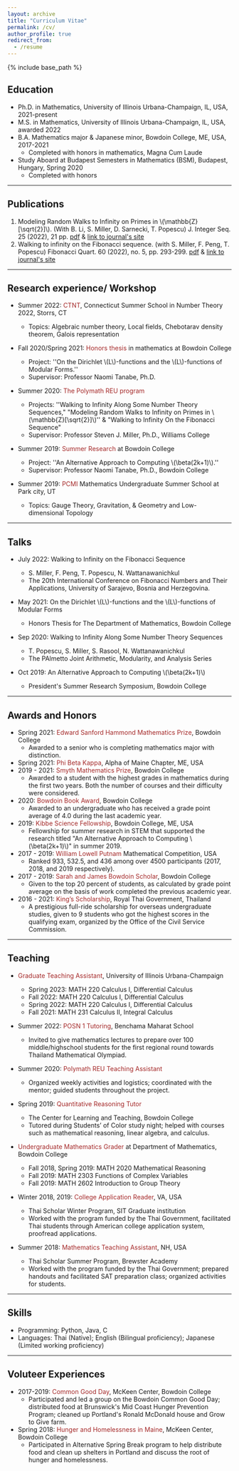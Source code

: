 ```yaml
---
layout: archive
title: "Curriculum Vitae"
permalink: /cv/
author_profile: true
redirect_from:
  - /resume
---
```


{% include base_path %}

Education
------
* Ph.D. in Mathematics, University of Illinois Urbana-Champaign, IL, USA, 2021-present
* M.S. in Mathematics, University of Illinois Urbana-Champaign, IL, USA, awarded 2022
* B.A. Mathematics major & Japanese minor, Bowdoin College, ME, USA, 2017-2021
  * Completed with honors in mathematics, Magna Cum Laude <!--GPA: 3.93 --> 
* Study Aboard at Budapest Semesters in Mathematics (BSM), Budapest, Hungary, Spring 2020
  * Completed with honors  <!--GPA: 3.92 --> 

---

Publications
------

1. Modeling Random Walks to Infinity on Primes in \\(\mathbb{Z}[\sqrt{2}]\\).  (With B. Li, S. Miller, D. Sarnecki, T. Popescu)
     J. Integer Seq. 25 (2022), 21 pp. [pdf](http://ploynawapan.github.io/files/miller11.pdf) & [link to journal's site](https://cs.uwaterloo.ca/journals/JIS/vol25.html) 
2. Walking to infinity on the Fibonacci sequence. (with S. Miller, F. Peng, T. Popescu) Fibonacci Quart. 60 (2022), no. 5, pp. 293-299. [pdf](https://www.fq.math.ca/Papers1/60-5/miller2.pdf) & [link to journal's site](https://www.fq.math.ca/60-5.html) 

---

Research experience/ Workshop 
------

* Summer 2022: <span style="color: brown;">CTNT</span>, Connecticut Summer School in Number Theory 2022, Storrs, CT
  * Topics: Algebraic number theory, Local fields, Chebotarav density theorem, Galois representation

* Fall 2020/Spring 2021: <span style="color: brown;">Honors thesis</span> in mathematics at Bowdoin College
  * Project: ''On the Dirichlet \\(L\\)-functions and the \\(L\\)-functions of Modular Forms.''
  * Supervisor: Professor Naomi Tanabe, Ph.D. 

* Summer 2020: <span style="color: brown;">The Polymath REU program</span>
  * Projects: ''Walking to Infinity Along Some Number Theory Sequences," "Modeling Random Walks to Infinity on Primes in \\(\mathbb{Z}[\sqrt{2}]\\)'' & "Walking to Infinity On the Fibonacci Sequence" 
  * Supervisor: Professor Steven J.  Miller, Ph.D., Williams College

* Summer 2019: <span style="color: brown;">Summer Research</span> at Bowdoin College
  * Project: ''An Alternative Approach to Computing \\(\beta(2k+1)\\).''
  * Supervisor: Professor Naomi Tanabe, Ph.D., Bowdoin College

* Summer 2019: <span style="color: brown;">PCMI</span> Mathematics Undergraduate Summer School at Park city, UT 
  * Topics: Gauge Theory, Gravitation, & Geometry and Low-dimensional Topology

---

Talks
------

* July 2022: Walking to Infinity on the Fibonacci Sequence
  * S. Miller, F. Peng, T. Popescu, N. Wattanawanichkul
  * The 20th International Conference on Fibonacci Numbers and Their Applications, University of Sarajevo, Bosnia and Herzegovina. 
  
* May 2021: On the Dirichlet \\(L\\)-functions and the \\(L\\)-functions of Modular Forms
  * Honors Thesis for The Department of Mathematics, Bowdoin College

* Sep 2020: Walking to Infinity Along Some Number Theory Sequences
  * T. Popescu, S. Miller, S. Rasool, N. Wattanawanichkul
  * The PAlmetto Joint Arithmetic, Modularity, and Analysis Series
  
* Oct 2019: An Alternative Approach to Computing  \\(\beta(2k+1)\\) 
  * President's Summer Research Symposium, Bowdoin College

---

Awards and Honors 
------

* Spring 2021: <span style="color: brown;">Edward Sanford Hammond Mathematics Prize</span>, Bowdoin College
  * Awarded to a senior who is completing mathematics major with distinction.
* Spring 2021: <span style="color: brown;">Phi Beta Kappa</span>, Alpha of Maine Chapter, ME, USA
* 2019 - 2021: <span style="color: brown;">Smyth Mathematics Prize</span>, Bowdoin College 
  * Awarded to a student with the highest grades in mathematics during the first two years. Both the number of courses and their difficulty were considered.
* 2020: <span style="color: brown;">Bowdoin Book Award</span>, Bowdoin College 
  * Awarded to an undergraduate who has received a grade point average of 4.0 during the last academic year.
* 2019: <span style="color: brown;">Kibbe Science Fellowship</span>, Bowdoin College, ME, USA
  * Fellowship for summer research in STEM that supported the research titled "An Alternative Approach to Computing   \\(\beta(2k+1)\\)" in summer 2019.
* 2017 - 2019: <span style="color: brown;">William Lowell Putnam</span> Mathematical Competition, USA
  * Ranked 933, 532.5, and 436 among over 4500 participants (2017, 2018, and 2019 respectively).
* 2017 - 2019: <span style="color: brown;">Sarah and James Bowdoin Scholar</span>, Bowdoin College 
  * Given to the top 20 percent of students, as calculated by grade point average on the basis of work completed the previous academic year.
* 2016 - 2021: <span style="color: brown;">King’s Scholarship</span>, Royal Thai Government, Thailand
  * A prestigious full-ride scholarship for overseas undergraduate studies, given to 9 students who got the highest scores in the qualifying exam, organized by the Office of the Civil Service Commission.

---
  
Teaching
------
  
* <span style="color: brown;">Graduate Teaching Assistant</span>, University of Illinois Urbana-Champaign
  * Spring 2023: MATH 220 Calculus I, Differential Calculus 
  * Fall 2022: MATH 220 Calculus I, Differential Calculus
  * Spring 2022: MATH 220 Calculus I, Differential Calculus
  * Fall 2021: MATH 231 Calculus II, Integral Calculus  

* Summer 2022: <span style="color: brown;">POSN 1 Tutoring</span>, Benchama Maharat School 
  * Invited to give mathematics lectures to prepare over 100 middle/highschool students for the first regional round towards Thailand Mathematical Olympiad.
  
* Summer 2020: <span style="color: brown;">Polymath REU Teaching Assistant</span>
  * Organized weekly activities and logistics; coordinated with the mentor; guided students throughout the project.
  
* Spring 2019: <span style="color: brown;">Quantitative Reasoning Tutor</span>
  * The Center for Learning and Teaching, Bowdoin College
  * Tutored during Students’ of Color study night; helped with courses such as mathematical reasoning, linear algebra, and calculus.
  
* <span style="color: brown;"> Undergraduate Mathematics Grader</span> at Department of Mathematics, Bowdoin College
  * Fall 2018, Spring 2019: MATH 2020 Mathematical Reasoning
  * Fall 2019: MATH 2303 Functions of Complex Variables
  * Fall 2019: MATH 2602 Introduction to Group Theory

* Winter 2018, 2019: <span style="color: brown;">College Application Reader</span>, VA, USA
  * Thai Scholar Winter Program, SIT Graduate institution
  * Worked with the program funded by the Thai Government, facilitated Thai students through American college application system, proofread applications.

* Summer 2018:  <span style="color: brown;">Mathematics Teaching Assistant</span>, NH, USA
  * Thai Scholar Summer Program, Brewster Academy
  * Worked with the program funded by the Thai Government; prepared handouts and facilitated SAT preparation class; organized activities for students.

---
 
Skills
------
* Programming: Python, Java, C
* Languages: Thai (Native); English (Bilingual proficiency); Japanese (Limited working proficiency)
  
---  

  
Voluteer Experiences
------
* 2017-2019: <span style="color: brown;">Common Good Day</span>, McKeen Center, Bowdoin College
  * Participated and led a group on the Bowdoin Common Good Day; distributed food at Brunswick's Mid Coast Hunger Prevention Program; cleaned up Portland's Ronald McDonald house and Grow to Give farm.
* Spring 2018: <span style="color: brown;">Hunger and Homelessness in Maine</span>, McKeen Center, Bowdoin College
  * Participated in Alternative Spring Break program to help distribute food and clean up shelters in Portland and discuss the root of hunger and homelessness.
